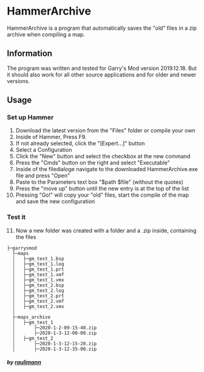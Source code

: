 # HammerArchive
HammerArchive is a program that automatically saves the "old" files in a zip archive when compiling a map.

## Information
The program was written and tested for Garry's Mod version 2019.12.18. But it should also work for all other source applications and for older and newer versions.

## Usage

### Set up Hammer
1. Download the latest version from the "Files" folder or compile your own
2. Inside of Hammer, Press F9.
3. If not already selected, click the "[Expert...]" button
4. Select a Configuration
5. Click the "New" button and select the checkbox at the new command
6. Press the "Cmds" button on the right and select "Executable"
7. Inside of the filedialoge navigate to the downloaded HammerArchive.exe file and press "Open"
8. Paste to the Parameters text box "$path $file" (without the quotes)
9. Press the "move up" button until the new entry is at the top of the list
10. Pressing "Go!" will copy your "old" files, start the compile of the map and save the new configuration

### Test it
11. Now a new folder was created with a folder and a .zip inside, containing the files
```
├─garrysmod
  ├─maps
  │   ├─gm_test_1.bsp
  │   ├─gm_test_1.log
  │   ├─gm_test_1.prt
  │   ├─gm_test_1.vmf
  │   ├─gm_test_1.vmx
  │   ├─gm_test_2.bsp
  │   ├─gm_test_2.log
  │   ├─gm_test_2.prt
  │   ├─gm_test_2.vmf
  │   ├─gm_test_2.vmx
  │
  ├─maps_archive
  │   ├─gm_test_1
  │       ├─2020-1-2-09-15-40.zip
  │       ├─2020-1-3-12-00-00.zip
  │   ├─gm_test_2
  │       ├─2020-1-3-12-15-20.zip
  │       ├─2020-1-3-12-35-00.zip
```


##### by [raulimann](https://www.reddit.com/user/raulimann)
